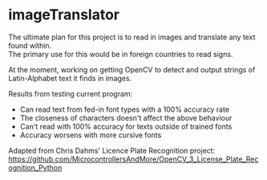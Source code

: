 # imageTranslator

The ultimate plan for this project is to read in images and translate any text found within.   
The primary use for this would be in foreign countries to read signs.

At the moment, working on getting OpenCV to detect and output strings of Latin-Alphabet text it finds in images.

Results from testing current program:
* Can read text from fed-in font types with a 100% accuracy rate
* The closeness of characters doesn't affect the above behaviour
* Can't read with 100% accuracy for texts outside of trained fonts
* Accuracy worsens with more cursive fonts

Adapted from Chris Dahms' Licence Plate Recognition project:
https://github.com/MicrocontrollersAndMore/OpenCV_3_License_Plate_Recognition_Python

